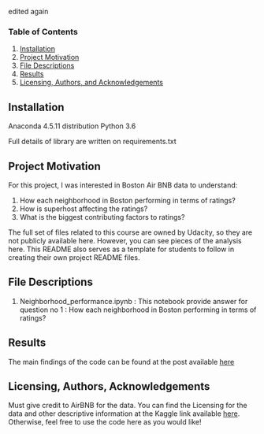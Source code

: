   edited again
### Table of Contents

1. [Installation](#installation)
2. [Project Motivation](#motivation)
3. [File Descriptions](#files)
4. [Results](#results)
5. [Licensing, Authors, and Acknowledgements](#licensing)

## Installation <a name="installation"></a>

Anaconda 4.5.11 distribution
Python 3.6

Full details of library are written on requirements.txt

## Project Motivation<a name="motivation"></a>

For this project, I was interested in Boston Air BNB data to understand:

1. How each neighborhood in Boston performing in terms of ratings?
2. How is superhost affecting the ratings?
3. What is the biggest contributing factors to ratings?


The full set of files related to this course are owned by Udacity, so they are not publicly available here.  However, you can see pieces of the analysis here.  This README also serves as a template for students to follow in creating their own project README files.

## File Descriptions <a name="files"></a>

1. Neighborhood_performance.ipynb : This notebook provide answer for question no 1 : How each neighborhood in Boston performing in terms of ratings? 

## Results<a name="results"></a>

The main findings of the code can be found at the post available [here](https://medium.com/@o.dwisaputro/how-to-check-good-airbnb-listing-8a5cb7354f2d)

## Licensing, Authors, Acknowledgements<a name="licensing"></a>

Must give credit to AirBNB for the data.  You can find the Licensing for the data and other descriptive information at the Kaggle link available [here](https://www.kaggle.com/airbnb/Boston/).  Otherwise, feel free to use the code here as you would like! 

